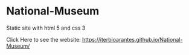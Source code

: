 # National-Museum
 Static site with html 5 and css 3
 
 Click Here to see the website: https://iterbioarantes.github.io/National-Museum/
